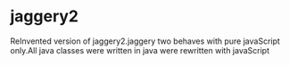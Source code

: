 jaggery2
========
ReInvented version of jaggery2.jaggery two behaves with pure javaScript only.All java classes were written in java were rewritten with javaScript
